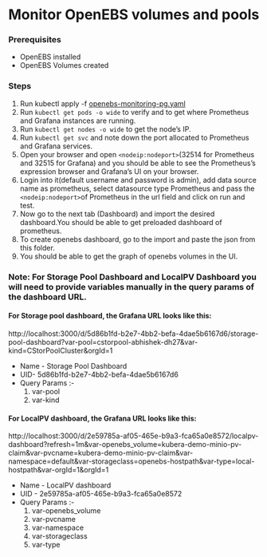 # Monitor OpenEBS volumes and pools

### Prerequisites
* OpenEBS installed
* OpenEBS Volumes created

### Steps
1. Run kubectl apply -f [openebs-monitoring-pg.yaml](https://raw.githubusercontent.com/Ab-hishek/openebs-monitoring/master/openebs-monitoring-pg.yaml)
2. Run `kubectl get pods -o wide` to verify and to get where Prometheus and Grafana instances are running.
3. Run `kubectl get nodes -o wide` to get the node’s IP.
4. Run `kubectl get svc` and note down the port allocated to Prometheus and Grafana services.
5. Open your browser and open `<nodeip:nodeport>`(32514 for Prometheus and 32515 for Grafana) and you should be able to see the Prometheus’s expression browser and Grafana’s UI on your browser.
6. Login into it(default username and password is admin), add data source name as prometheus, select datasource type Prometheus and pass the `<nodeip:nodeport>`of Prometheus in the url field and click on run and test.
7. Now go to the next tab (Dashboard) and import the desired dashboard.You should be able to get preloaded dashboard of prometheus.
8. To create openebs dashboard, go to the import and paste the json from this folder.
9. You should be able to get the graph of openebs volumes in the UI.

### Note: For Storage Pool Dashboard and LocalPV Dashboard you will need to provide variables manually in the query params of the dashboard URL.

#### For Storage pool dashboard, the Grafana URL looks like this:  
http://localhost:3000/d/5d86b1fd-b2e7-4bb2-befa-4dae5b6167d6/storage-pool-dashboard?var-pool=cstorpool-abhishek-dh27&var-kind=CStorPoolCluster&orgId=1  
* Name - Storage Pool Dashboard  
* UID- 5d86b1fd-b2e7-4bb2-befa-4dae5b6167d6  
* Query Params :-  
  1. var-pool  
  2. var-kind  

#### For LocalPV dashboard, the Grafana URL looks like this:  
http://localhost:3000/d/2e59785a-af05-465e-b9a3-fca65a0e8572/localpv-dashboard?refresh=1m&var-openebs_volume=kubera-demo-minio-pv-claim&var-pvcname=kubera-demo-minio-pv-claim&var-namespace=default&var-storageclass=openebs-hostpath&var-type=local-hostpath&var-orgId=1&orgId=1  
* Name - LocalPV dashboard  
* UID - 2e59785a-af05-465e-b9a3-fca65a0e8572  
* Query Params :-  
  1. var-openebs_volume  
  2. var-pvcname  
  3. var-namespace  
  4. var-storageclass  
  5. var-type  
